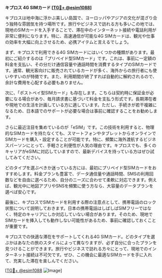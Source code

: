 **キプロス 4G SIMカード [[TG💪+ @esim1088](https://t.me/s/esim1088)]**

キプロスは地中海に浮かぶ美しい島国で、ヨーロッパやアジアの文化が混ざり合う独特な雰囲気を持つ場所です。旅行やビジネスで訪れる方も多いこの地では、現地のSIMカードを入手することで、滞在中のインターネット接続や電話利用が非常に便利になります。特に、高速通信が可能な4G SIMカードは、観光や仕事の効率を大幅に向上させるため、必携アイテムと言えるでしょう。

まず、キプロスで利用できる4G SIMカードにはいくつかの種類があります。最初にご紹介するのは「プリペイド型SIMカード」です。これは、事前に一定額の料金を支払い、その分だけ通信容量や通話時間を消費するタイプのSIMカードです。通常、観光客向けに販売されているカードが多く、海外からの旅行者にも使いやすいのが特徴です。また、利用期間が終了すれば自動的に解約されるので、余計な費用を心配する必要もありません。

次に、「ポストペイ型SIMカード」も存在します。こちらは契約時に保証金が必要になる場合があり、毎月請求書に基づいて料金を支払う形式です。長期滞在者や現地での生活を計画している方に適しています。ただし、手続きが若干複雑になるため、日本語でのサポートが必要な場合は事前に確認することをお勧めします。

さらに最近注目を集めているのが「eSIM」です。この技術を利用すると、物理的なSIMカードを持たなくても、スマートフォンやタブレットからオンラインでSIMカードを購入・設定することが可能です。特に、頻繁に海外渡航するビジネスパーソンにとって、手軽さと利便性が人気の理由です。キプロスでも、多くのキャリアがeSIMに対応していますので、最新デバイスを持っている方はぜひ試してみてください。

どのタイプを選ぶべきか迷っている方には、最初にプリペイド型SIMカードをおすすめします。料金プランも豊富で、データ通信量や通話時間、SMSの利用回数などを自由に選べるため、自分のニーズに合わせて柔軟に対応できます。例えば、観光中に地図アプリやSNSを頻繁に使う方なら、大容量のデータプランを選べば安心です。

最後に、キプロスでSIMカードを利用する際の注意点として、携帯電話のロック状態について説明しておきます。日本の携帯電話はしばしばSIMフリーではなく、特定のキャリアにしか対応していない場合があります。そのため、現地でSIMカードを挿入しても動作しない可能性があるため、事前に確認しておくことが重要です。

キプロスでの快適な滞在をサポートしてくれる4G SIMカード。どのタイプを選ぶかはあなたの旅のスタイルによって異なりますが、必ず自分に合ったプランを見つけることができます。旅行やビジネスで訪れる方々にとって、現地でのインターネット接続は不可欠です。ぜひ、この機会に最適なSIMカードを手に入れて、充実した滞在を楽しんでください。

[[TG💪+ @esim1088](https://t.me/s/esim1088) ![Image](https://i.postimg.cc/Y0z9fWf4/image.png)]
